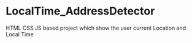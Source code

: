 # LocalTime_AddressDetector
HTML CSS JS based project which show the user current Location and Local Time
